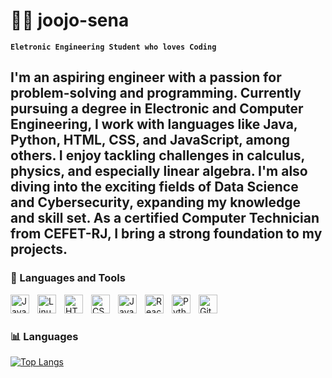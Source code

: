 # 🧑‍🎓 joojo-sena

**`Eletronic Engineering Student who loves Coding`**

I'm an aspiring engineer with a passion for problem-solving and programming. Currently pursuing a degree in Electronic and Computer Engineering, I work with languages like Java, Python, HTML, CSS, and JavaScript, among others. I enjoy tackling challenges in calculus, physics, and especially linear algebra.
I'm also diving into the exciting fields of Data Science and Cybersecurity, expanding my knowledge and skill set. As a certified Computer Technician from CEFET-RJ, I bring a strong foundation to my projects. 
---
### 🧰 Languages and Tools
<img align="left" alt="Java" width="30px" style="padding-right:10px;" src="https://cdn.jsdelivr.net/gh/devicons/devicon/icons/java/java-original.svg"/>
<img align="left" alt="Linux" width="30px" style="padding-right:10px;" src="https://cdn.jsdelivr.net/gh/devicons/devicon/icons/linux/linux-original.svg" />
<img align="left" alt="HTML" width="30px" style="padding-right:10px;" src="https://cdn.jsdelivr.net/gh/devicons/devicon/icons/html5/html5-plain.svg" />
<img align="left" alt="CSS" width="30px" style="padding-right:10px;" src="https://cdn.jsdelivr.net/gh/devicons/devicon/icons/css3/css3-plain.svg" />
<img align="left" alt="JavaScript" width="30px" style="padding-right:10px;" src="https://cdn.jsdelivr.net/gh/devicons/devicon/icons/javascript/javascript-plain.svg" />
<img align="left" alt="React" width="30px" style="padding-right:10px;" src="https://cdn.jsdelivr.net/gh/devicons/devicon/icons/react/react-original.svg" />
<img align="left" alt="Python" width="30px" style="padding-right:10px;" src="https://cdn.jsdelivr.net/gh/devicons/devicon/icons/python/python-plain.svg" />
<img align="left" alt="GitHub" width="30px" style="padding-right:10px;" src="https://cdn.jsdelivr.net/gh/devicons/devicon/icons/github/github-original.svg" />
<br />

#

### 📊 Languages

[![Top Langs](https://github-readme-stats.vercel.app/api/top-langs/?username=joojo-sena)](https://github.com/anuraghazra/github-readme-stats)
<!-- ![GitHub Streak](https://streak-stats.demolab.com?user=Joojo-Sena&theme=gruvbox&border_radius=4.5) -->
#
